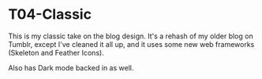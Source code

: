 # T04-Classic

This is my classic take on the blog design. It's a rehash of my older blog on Tumblr, except I've cleaned it all up, and it uses some new web frameworks (Skeleton and Feather Icons). 

Also has Dark mode backed in as well. 